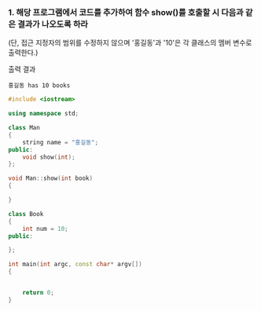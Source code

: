 ### 1. 해당 프로그램에서 코드를 추가하여 함수 show()를 호출할 시 다음과 같은 결과가 나오도록 하라
(단, 접근 지정자의 범위를 수정하지 않으며 '홍길동'과 '10'은 각 클래스의 멤버 변수로 출력한다.)

출력 결과
```
홍길동 has 10 books
```

```c++
#include <iostream>

using namespace std;

class Man
{
	string name = "홍길동";
public:
	void show(int);
};

void Man::show(int book)
{

}

class Book
{
	int num = 10;
public:

};

int main(int argc, const char* argv[])
{


	return 0;
}
```



